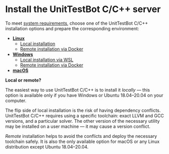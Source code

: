 # Install the UnitTestBot C/C++ server

To meet [system requirements](system-requirements.md), 
choose one of the UnitTestBot C/C++ installation options and prepare the corresponding environment:

* [**Linux**](linux)
	* [Local installation](install-server-on-ubuntu)
	* [Remote installation via Docker](linux-remote)
* [**Windows**](windows)
	* [Local installation via WSL](windows-local)
	* [Remote installation via Docker](windows-remote)
* [**macOS**](macos)

**Local or remote?**

The easiest way to use UnitTestBot C/C++ is to install it _locally_ — this option is available only if you have 
Windows or Ubuntu 18.04–20.04 on your computer.

The flip side of local installation is the risk of having dependency conflicts. UnitTestBot C/C++ requires using a specific toolchain: exact LLVM and GCC versions, and a particular solver. The other version of the necessary utility may be installed on a user
machine — it may cause a version conflict.

_Remote_ installation helps to avoid the conflicts and deploy the necessary toolchain safely. It is also the 
only available option for macOS or any Linux distribution except Ubuntu 18.04–20.04.